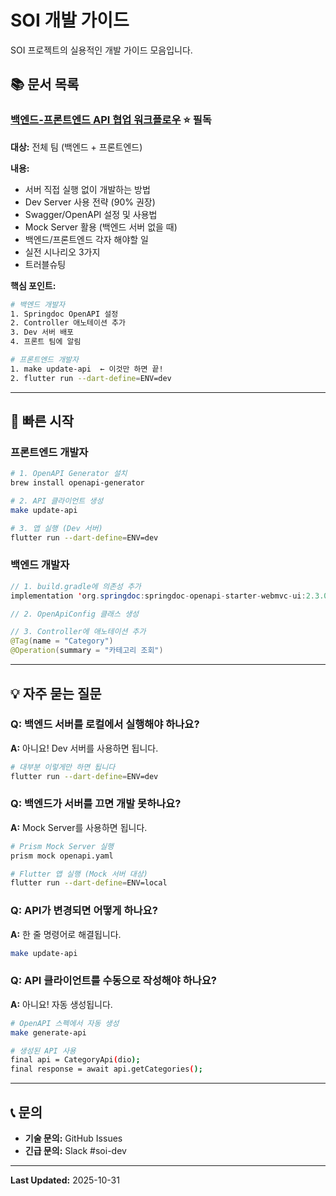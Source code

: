# SOI 개발 가이드

SOI 프로젝트의 실용적인 개발 가이드 모음입니다.

## 📚 문서 목록

### [백엔드-프론트엔드 API 협업 워크플로우](./backend-frontend-api-workflow.md) ⭐ 필독

**대상:** 전체 팀 (백엔드 + 프론트엔드)

**내용:**

- 서버 직접 실행 없이 개발하는 방법
- Dev Server 사용 전략 (90% 권장)
- Swagger/OpenAPI 설정 및 사용법
- Mock Server 활용 (백엔드 서버 없을 때)
- 백엔드/프론트엔드 각자 해야할 일
- 실전 시나리오 3가지
- 트러블슈팅

**핵심 포인트:**

```bash
# 백엔드 개발자
1. Springdoc OpenAPI 설정
2. Controller 애노테이션 추가
3. Dev 서버 배포
4. 프론트 팀에 알림

# 프론트엔드 개발자
1. make update-api  ← 이것만 하면 끝!
2. flutter run --dart-define=ENV=dev
```

---

## 🎯 빠른 시작

### 프론트엔드 개발자

```bash
# 1. OpenAPI Generator 설치
brew install openapi-generator

# 2. API 클라이언트 생성
make update-api

# 3. 앱 실행 (Dev 서버)
flutter run --dart-define=ENV=dev
```

### 백엔드 개발자

```java
// 1. build.gradle에 의존성 추가
implementation 'org.springdoc:springdoc-openapi-starter-webmvc-ui:2.3.0'

// 2. OpenApiConfig 클래스 생성

// 3. Controller에 애노테이션 추가
@Tag(name = "Category")
@Operation(summary = "카테고리 조회")
```

---

## 💡 자주 묻는 질문

### Q: 백엔드 서버를 로컬에서 실행해야 하나요?

**A:** 아니요! Dev 서버를 사용하면 됩니다.

```bash
# 대부분 이렇게만 하면 됩니다
flutter run --dart-define=ENV=dev
```

### Q: 백엔드가 서버를 끄면 개발 못하나요?

**A:** Mock Server를 사용하면 됩니다.

```bash
# Prism Mock Server 실행
prism mock openapi.yaml

# Flutter 앱 실행 (Mock 서버 대상)
flutter run --dart-define=ENV=local
```

### Q: API가 변경되면 어떻게 하나요?

**A:** 한 줄 명령어로 해결됩니다.

```bash
make update-api
```

### Q: API 클라이언트를 수동으로 작성해야 하나요?

**A:** 아니요! 자동 생성됩니다.

```bash
# OpenAPI 스펙에서 자동 생성
make generate-api

# 생성된 API 사용
final api = CategoryApi(dio);
final response = await api.getCategories();
```

---

## 📞 문의

- **기술 문의:** GitHub Issues
- **긴급 문의:** Slack #soi-dev

---

**Last Updated:** 2025-10-31
